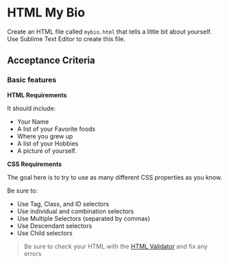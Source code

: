 # HTML My Bio

Create an HTML file called `mybio.html` that tells a little bit about yourself. Use Sublime Text Editor to create this file.

## Acceptance Criteria

### Basic features

**HTML Requirements**

It should include:
- Your Name
- A list of your Favorite foods
- Where you grew up
- A list of your Hobbies
- A picture of yourself.

**CSS Requirements**

The goal here is to try to use as many different CSS properties as you know.

Be sure to:

- Use Tag, Class, and ID selectors
- Use individual and combination selectors
- Use Multiple Selectors (separated by commas)
- Use Descendant selectors
- Use Child selectors

> Be sure to check your HTML with the [HTML Validator](http://validator.w3.org/) and fix any errors
